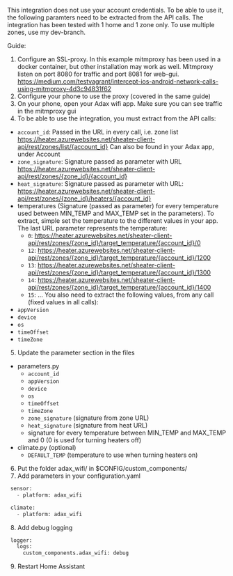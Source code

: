 This integration does not use your account credentials. To be able to use it, the following paramters need to be extracted from the API calls.
The integration has been tested with 1 home and 1 zone only. To use multiple zones, use my dev-branch.

Guide:
1. Configure an SSL-proxy. In this example mitmproxy has been used in a docker container, but other installation may work as well. Mitmproxy listen on port 8080 for traffic and port 8081 for web-gui. https://medium.com/testvagrant/intercept-ios-android-network-calls-using-mitmproxy-4d3c94831f62
2. Configure your phone to use the proxy (covered in the same guide)
3. On your phone, open your Adax wifi app. Make sure you can see traffic in the mitmproxy gui
4. To be able to use the integration, you must extract from the API calls:
- ```account_id```: Passed in the URL in every call, i.e. zone list https://heater.azurewebsites.net/sheater-client-api/rest/zones/list/{account_id} Can also be found in your Adax app, under Account
- ```zone_signature```: Signature passed as parameter with URL https://heater.azurewebsites.net/sheater-client-api/rest/zones/{zone_id}/{account_id}
- ```heat_signature```: Signature passed as parameter with URL: https://heater.azurewebsites.net/sheater-client-api/rest/zones/{zone_id}/heaters/{account_id}
- temperatures (Signature (passed as parameter) for every temperature used between MIN_TEMP and MAX_TEMP set in the parameters). To extract, simple set the temperature to the different values in your app. The last URL parameter represents the temperature:
  - ```0```: https://heater.azurewebsites.net/sheater-client-api/rest/zones/{zone_id}/target_temperature/{account_id}/0
  - ```12```: https://heater.azurewebsites.net/sheater-client-api/rest/zones/{zone_id}/target_temperature/{account_id}/1200
  - ```13```: https://heater.azurewebsites.net/sheater-client-api/rest/zones/{zone_id}/target_temperature/{account_id}/1300
  - ```14```: https://heater.azurewebsites.net/sheater-client-api/rest/zones/{zone_id}/target_temperature/{account_id}/1400
  - ```15```: ...
You also need to extract the following values, from any call (fixed values in all calls):
- ```appVersion```
- ```device```
- ```os```
- ```timeOffset```
- ```timeZone```
5. Update the parameter section in the files 
- parameters.py
	- ```account_id```
	- ```appVersion```
	- ```device```
	- ```os```
	- ```timeOffset```
	- ```timeZone```
	- ```zone_signature``` (signature from zone URL)
	- ```heat_signature``` (signature from heat URL)
	- signature for every temperature between MIN_TEMP and MAX_TEMP and 0 (0 is used for turning heaters off)
- climate.py (optional)
	- ```DEFAULT_TEMP``` (temperature to use when turning heaters on)
6. Put the folder adax_wifi/ in $CONFIG/custom_components/
7. Add parameters in your configuration.yaml
```python
 sensor:
   - platform: adax_wifi
```
```python
 climate:
   - platform: adax_wifi
```
8. Add debug logging
```python
 logger:
   logs:
     custom_components.adax_wifi: debug
```
9. Restart Home Assistant
